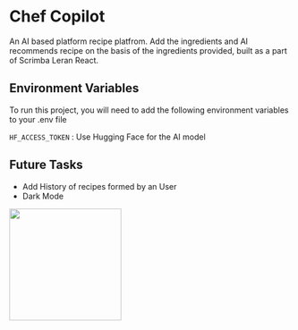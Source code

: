 # Chef Copilot

An AI based platform recipe platfrom. Add the ingredients and AI recommends recipe on the basis of the ingredients provided, built as a part of Scrimba Leran React.

## Environment Variables

To run this project, you will need to add the following environment variables to your .env file

`HF_ACCESS_TOKEN` : Use Hugging Face for the AI model

## Future Tasks

- Add History of recipes formed by an User
- Dark Mode

<img src="https://drive.google.com/uc?export=view&id=1_umcCGaV0MuZXxSe0magjilaaT9wKbuQ
" width="200">
